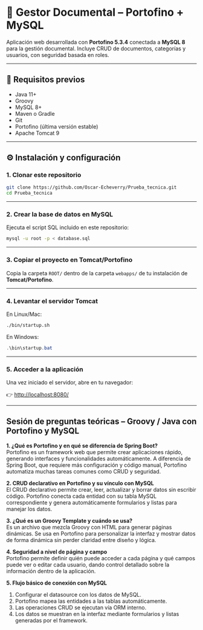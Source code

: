 # 📑 Gestor Documental – Portofino + MySQL

Aplicación web desarrollada con **Portofino 5.3.4** conectada a **MySQL 8** para la gestión documental.
Incluye CRUD de documentos, categorías y usuarios, con seguridad basada en roles.

---

## 🚀 Requisitos previos

* Java 11+
* Groovy
* MySQL 8+
* Maven o Gradle
* Git
* Portofino (última versión estable)
* Apache Tomcat 9

---

## ⚙️ Instalación y configuración

### 1. Clonar este repositorio

```bash
git clone https://github.com/Oscar-Echeverry/Prueba_tecnica.git
cd Prueba_tecnica
```

---

### 2. Crear la base de datos en MySQL

Ejecuta el script SQL incluido en este repositorio:

```bash
mysql -u root -p < database.sql
```
---

### 3. Copiar el proyecto en Tomcat/Portofino

Copia la carpeta `ROOT/` dentro de la carpeta `webapps/` de tu instalación de **Tomcat/Portofino**.

---

### 4. Levantar el servidor Tomcat

En Linux/Mac:

```bash
./bin/startup.sh
```

En Windows:

```powershell
.\bin\startup.bat
```

---

### 5. Acceder a la aplicación

Una vez iniciado el servidor, abre en tu navegador:

👉 [http://localhost:8080/](http://localhost:8080/)

---
## Sesión de preguntas teóricas – Groovy / Java con Portofino y MySQL

**1. ¿Qué es Portofino y en qué se diferencia de Spring Boot?**  
Portofino es un framework web que permite crear aplicaciones rápido, generando interfaces y funcionalidades automáticamente. A diferencia de Spring Boot, que requiere más configuración y código manual, Portofino automatiza muchas tareas comunes como CRUD y seguridad.

**2. CRUD declarativo en Portofino y su vínculo con MySQL**  
El CRUD declarativo permite crear, leer, actualizar y borrar datos sin escribir código. Portofino conecta cada entidad con su tabla MySQL correspondiente y genera automáticamente formularios y listas para manejar los datos.

**3. ¿Qué es un Groovy Template y cuándo se usa?**  
Es un archivo que mezcla Groovy con HTML para generar páginas dinámicas. Se usa en Portofino para personalizar la interfaz y mostrar datos de forma dinámica sin perder claridad entre diseño y lógica.

**4. Seguridad a nivel de página y campo**  
Portofino permite definir quién puede acceder a cada página y qué campos puede ver o editar cada usuario, dando control detallado sobre la información dentro de la aplicación.

**5. Flujo básico de conexión con MySQL**  
1. Configurar el datasource con los datos de MySQL.  
2. Portofino mapea las entidades a las tablas automáticamente.  
3. Las operaciones CRUD se ejecutan vía ORM interno.  
4. Los datos se muestran en la interfaz mediante formularios y listas generadas por el framework.
